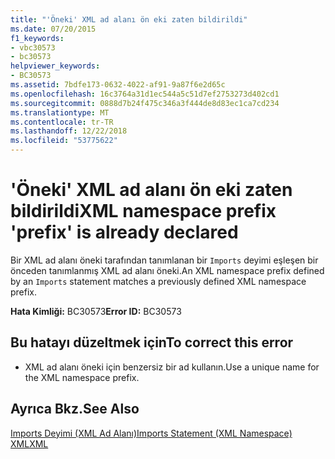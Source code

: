 ```yaml
---
title: "'Öneki' XML ad alanı ön eki zaten bildirildi"
ms.date: 07/20/2015
f1_keywords:
- vbc30573
- bc30573
helpviewer_keywords:
- BC30573
ms.assetid: 7bdfe173-0632-4022-af91-9a87f6e2d65c
ms.openlocfilehash: 16c3764a31d1ec544a5c51d7ef2753273d402cd1
ms.sourcegitcommit: 0888d7b24f475c346a3f444de8d83ec1ca7cd234
ms.translationtype: MT
ms.contentlocale: tr-TR
ms.lasthandoff: 12/22/2018
ms.locfileid: "53775622"
---
```

# <a name="xml-namespace-prefix-prefix-is-already-declared"></a><span data-ttu-id="45a5f-102">'Öneki' XML ad alanı ön eki zaten bildirildi</span><span class="sxs-lookup"><span data-stu-id="45a5f-102">XML namespace prefix 'prefix' is already declared</span></span>
<span data-ttu-id="45a5f-103">Bir XML ad alanı öneki tarafından tanımlanan bir `Imports` deyimi eşleşen bir önceden tanımlanmış XML ad alanı öneki.</span><span class="sxs-lookup"><span data-stu-id="45a5f-103">An XML namespace prefix defined by an `Imports` statement matches a previously defined XML namespace prefix.</span></span>  
  
 <span data-ttu-id="45a5f-104">**Hata Kimliği:** BC30573</span><span class="sxs-lookup"><span data-stu-id="45a5f-104">**Error ID:** BC30573</span></span>  
  
## <a name="to-correct-this-error"></a><span data-ttu-id="45a5f-105">Bu hatayı düzeltmek için</span><span class="sxs-lookup"><span data-stu-id="45a5f-105">To correct this error</span></span>  
  
-   <span data-ttu-id="45a5f-106">XML ad alanı öneki için benzersiz bir ad kullanın.</span><span class="sxs-lookup"><span data-stu-id="45a5f-106">Use a unique name for the XML namespace prefix.</span></span>  
  
## <a name="see-also"></a><span data-ttu-id="45a5f-107">Ayrıca Bkz.</span><span class="sxs-lookup"><span data-stu-id="45a5f-107">See Also</span></span>  
 [<span data-ttu-id="45a5f-108">Imports Deyimi (XML Ad Alanı)</span><span class="sxs-lookup"><span data-stu-id="45a5f-108">Imports Statement (XML Namespace)</span></span>](../../visual-basic/language-reference/statements/imports-statement-xml-namespace.md)  
 [<span data-ttu-id="45a5f-109">XML</span><span class="sxs-lookup"><span data-stu-id="45a5f-109">XML</span></span>](../../visual-basic/programming-guide/language-features/xml/index.md)
